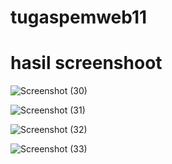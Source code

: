 # tugaspemweb11
# hasil screenshoot
![Screenshot (30)](https://github.com/imamady07/tugaspemweb11/assets/145320040/91e68897-932a-4817-b1eb-b2f372ce74e3)

![Screenshot (31)](https://github.com/imamady07/tugaspemweb11/assets/145320040/756ef233-dc03-431e-8d9b-194f5ffa0611)

![Screenshot (32)](https://github.com/imamady07/tugaspemweb11/assets/145320040/90f02c09-6948-4574-86a4-cd006916dcc5)

![Screenshot (33)](https://github.com/imamady07/tugaspemweb11/assets/145320040/6ba66a47-75af-43cf-b058-8ab299a006da)
